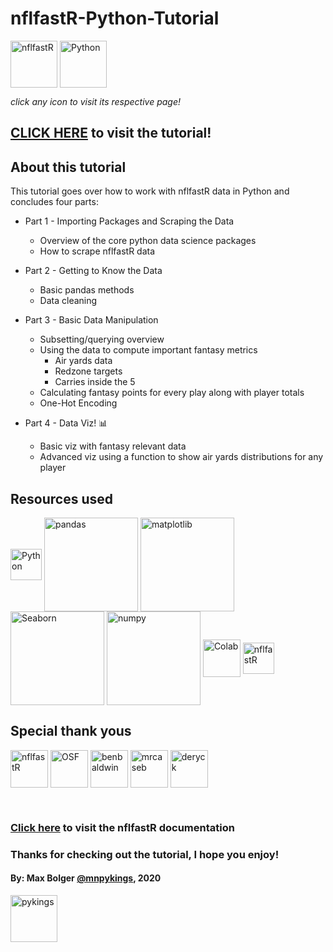 # nflfastR-Python-Tutorial

[<img align="middle" alt="nflfastR" width="75px" src="https://www.nflfastr.com/reference/figures/logo.png" />][nflfastR] 
[<img align="middle" alt="Python" width="75px" src="https://external-content.duckduckgo.com/iu/?u=https%3A%2F%2Fcode.fb.com%2Fwp-content%2Fuploads%2F2016%2F05%2F2000px-Python-logo-notext.svg_.png&f=1&nofb=1" />][Python]

*click any icon to visit its respective page!*

[nflfastR]: https://www.nflfastr.com/
[Python]: https://www.python.org/ 

## **[CLICK HERE](https://github.com/maxbolger/nflfastR-Python-Tutorial/blob/main/nflfastR_python_tutorial.ipynb) to visit the tutorial!**

## About this tutorial

This tutorial goes over how to work with nflfastR data in Python and concludes four parts:

- Part 1 -  Importing Packages and Scraping the Data
  - Overview of the core python data science packages
  - How to scrape nflfastR data

- Part 2 - Getting to Know the Data
  - Basic pandas methods
  - Data cleaning

- Part 3 - Basic Data Manipulation
  - Subsetting/querying overview
  - Using the data to compute important fantasy metrics
    - Air yards data
    - Redzone targets
    - Carries inside the 5
  - Calculating fantasy points for every play along with player totals
  - One-Hot Encoding

- Part 4 - Data Viz! 📊
  - Basic viz with fantasy relevant data
  - Advanced viz using a function to show air yards distributions for any player

## Resources used

[<img align="middle" alt="Python" width="50px" src="https://external-content.duckduckgo.com/iu/?u=https%3A%2F%2Fcode.fb.com%2Fwp-content%2Fuploads%2F2016%2F05%2F2000px-Python-logo-notext.svg_.png&f=1&nofb=1" />][Python]
[<img align="middle" alt="pandas" width="150px" src="https://pandas.pydata.org/docs/_static/pandas.svg" />][pandas]
[<img align="middle" alt="matplotlib" width="150px" src="https://external-content.duckduckgo.com/iu/?u=https%3A%2F%2Fmatplotlib.org%2F_static%2Flogo2.png&f=1&nofb=1" />][matplotlib]
[<img align="middle" alt="Seaborn" width="150px" src="https://seaborn.pydata.org/_static/logo-wide-lightbg.svg" />][Seaborn]
[<img align="middle" alt="numpy" width="150px" src="https://external-content.duckduckgo.com/iu/?u=https%3A%2F%2Fupload.wikimedia.org%2Fwikipedia%2Fcommons%2Fthumb%2F3%2F31%2FNumPy_logo_2020.svg%2F1024px-NumPy_logo_2020.svg.png&f=1&nofb=1" />][numpy]
[<img align="middle" alt="Colab" width="60px" src="https://colab.research.google.com/img/colab_favicon_256px.png" />][colab]
[<img align="middle" alt="nflfastR" width="50px" src="https://mrcaseb.github.io/nflfastR/reference/figures/logo.png" />][nflfastR] 

[Python]: https://www.python.org/ 
[Seaborn]: https://seaborn.pydata.org/#
[matplotlib]: https://matplotlib.org/#
[pandas]: https://pandas.pydata.org/docs/
[numpy]: https://numpy.org/
[colab]: https://colab.research.google.com/notebooks/intro.ipynb
[nflfastR]: https://www.nflfastr.com/

## Special thank yous

[<img align="middle" alt="nflfastR" width="60px" src="https://www.nflfastr.com/reference/figures/logo.png" />][nflfastR] 
[<img align="middle" alt="OSF" width="60px" src="https://www.opensourcefootball.com/logo.png" />][OSF]
[<img align="middle" alt="benbaldwin" width="60px" src="https://pbs.twimg.com/profile_images/1302946750488023041/KGd678va_400x400.jpg" />][benbaldwin]
[<img align="middle" alt="mrcaseb" width="60px" src="https://pbs.twimg.com/profile_images/1315622273496363009/cmoEfOPS_400x400.jpg" />][mrcaseb]
[<img align="middle" alt="deryck" width="60px" src="https://pbs.twimg.com/profile_images/1375943876469387266/iYNAoUzx_400x400.jpg" />][deryck]


</br>

[nflfastR]: https://www.nflfastr.com/
[OSF]: https://www.opensourcefootball.com/
[benbaldwin]: https://twitter.com/benbbaldwin 
[mrcaseb]: https://twitter.com/mrcaseb 
[deryck]: https://twitter.com/DeryckG_
[mnpykings]: https://twitter.com/mnpykings

### [Click here](https://www.nflfastr.com/reference/fast_scraper.html) to visit the nflfastR documentation
    
### Thanks for checking out the tutorial, I hope you enjoy!

#### By: Max Bolger [@mnpykings](https://twitter.com/mnpykings), 2020

[<img align="middle" alt="pykings" width="75px" src="https://pbs.twimg.com/profile_images/1265092923588259841/LdwH0Ex1_400x400.jpg" />][mnpykings]

[mnpykings]: https://twitter.com/mnpykings
